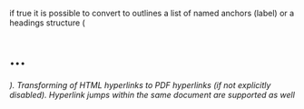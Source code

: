 if true it is possible to convert to outlines a list of named anchors (<a name="anchor_id">label</a>)
				or a headings structure (<h1>...<h6>).
				Transforming of HTML hyperlinks to PDF hyperlinks (if not explicitly disabled).
				Hyperlink jumps within the same document are supported as well